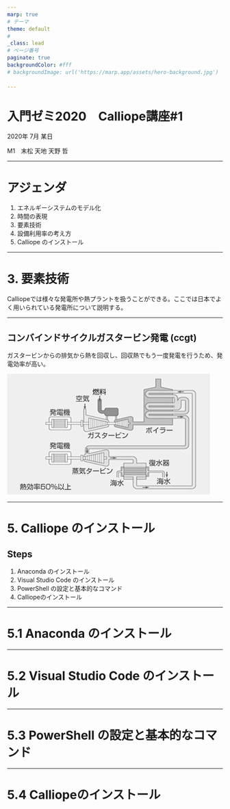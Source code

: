 ```yaml
---
marp: true
# テーマ
theme: default
# 
_class: lead
# ページ番号
paginate: true 
backgroundColor: #fff
# backgroundImage: url('https://marp.app/assets/hero-background.jpg')

---
```

<!-- _paginate: false -->

# **入門ゼミ2020　Calliope講座#1**

2020年 7月 某日


M1　末松 天地
天野 哲

---

# アジェンダ
1. エネルギーシステムのモデル化
2. 時間の表現
3. 要素技術
4. 設備利用率の考え方
5. Calliope のインストール
---

# 3. 要素技術
Calliopeでは様々な発電所や熱プラントを扱うことができる。ここでは日本でよく用いられている発電所について説明する。

---

## <!-- fit -->コンバインドサイクルガスタービン発電 (ccgt)

ガスタービンからの排気から熱を回収し、回収熱でもう一度発電を行うため、発電効率が高い。

![80%](images/ccgt.jpg)

<!-- _footer: ":information_source: https://www.mhps.com/jp/products/gtcc/" -->

---

# 5. Calliope のインストール
## Steps

1. Anaconda のインストール
1. Visual Studio Code のインストール
1. PowerShell の設定と基本的なコマンド
1. Calliopeのインストール

---

# 5.1 Anaconda のインストール


---

# 5.2 Visual Studio Code のインストール

---

# 5.3 PowerShell の設定と基本的なコマンド

---

# 5.4 Calliopeのインストール